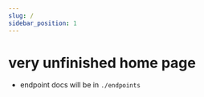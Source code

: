 ```yaml
---
slug: /
sidebar_position: 1
---
```


# very unfinished home page
- endpoint docs will be in `./endpoints`